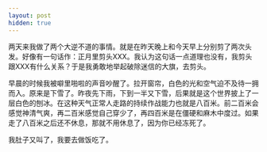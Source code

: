 ```yaml
---
layout: post
hidden: true
---
```

两天来我做了两个大逆不道的事情。就是在昨天晚上和今天早上分别剪了两次头发。好像有一句话作：正月里剪头XXX。我认为这句话一点道理也没有，我剪头跟XXX有什么关系？于是我勇敢地举起破除迷信的大旗，去剪头。

早晨的时候我被噼里啪啦的声音吵醒了。拉开窗帘，白色的光和空气迫不及待一拥而入。原来是下雪了。昨夜先下雨，下到一半又下雪，后果就是这个世界披上了一层白色的刨冰。在这种天气正常人走路的持续作战能力也就是八百米。前二百米会感觉神清气爽，再二百米感觉自己穿少了，再四百米是在僵硬和麻木中度过。如果走了八百米之后还不休息，那就不用休息了，因为你已经冻死了。

我肚子又叫了，我要去做饭吃了。